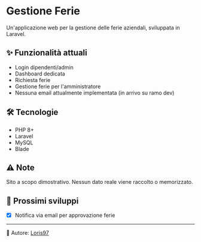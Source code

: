 # Gestione Ferie

Un'applicazione web per la gestione delle ferie aziendali, sviluppata in Laravel.

## ✨ Funzionalità attuali
- Login dipendenti/admin
- Dashboard dedicata
- Richiesta ferie
- Gestione ferie per l'amministratore
- Nessuna email attualmente implementata (in arrivo su ramo dev)

## 🛠 Tecnologie
- PHP 8+
- Laravel
- MySQL
- Blade

## ⚠ Note
Sito a scopo dimostrativo. Nessun dato reale viene raccolto o memorizzato.

## 📌 Prossimi sviluppi
- [x] Notifica via email per approvazione ferie

---

👤 Autore: [Loris97](https://github.com/Loris97)